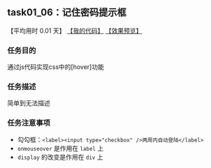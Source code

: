 ## task01_06：记住密码提示框

【平均用时 0.01 天】
[【我的代码】](https://github.com/wangsiyuan233/MyDemo/blob/master/task01/06/task01_06.html)
[【效果预览】](https://wangsiyuan233.cn/MyDemo/task01/06/task01_06.html)

### 任务目的
通过js代码实现css中的[hover]功能

### 任务描述
简单到无法描述

### 任务注意事项
- 勾勾框：`<label><input type="checkbox" />两周内自动登陆</label>`
- `onmouseover` 是作用在 `label` 上
- `display` 的改变是作用在 `div` 上





